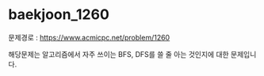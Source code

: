 # baekjoon_1260
문제경로 : https://www.acmicpc.net/problem/1260

해당문제는 알고리즘에서 자주 쓰이는 BFS, DFS를 쓸 줄 아는 것인지에 대한 문제입니다.
